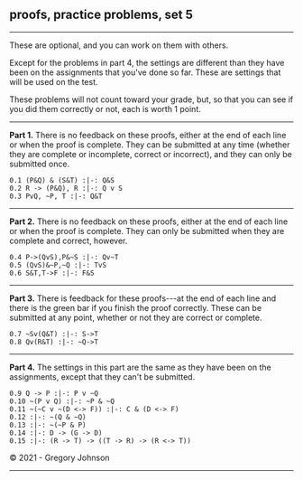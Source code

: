 ## proofs, practice problems, set 5

---

These are optional, and you can work on them with others.

Except for the problems in part 4, the settings are different than they have been on the assignments that you've done so far. These are settings that will be used on the test. 

These problems will not count toward your grade, but, so that you can see if you did them correctly or not, each is worth 1 point.

---

__Part 1.__ There is no feedback on these proofs, either at the end of each line or when the proof is complete. They can be submitted at any time (whether they are complete or incomplete, correct or incorrect), and they can only be submitted once.

~~~{.ProofChecker .JohnsonSL options="fonts tabindent render exam" feedback="none" guides="fitch" points="1" late-credit="1"}
0.1 (P&Q) & (S&T) :|-: Q&S
0.2 R -> (P&Q), R :|-: Q v S
0.3 PvQ, ~P, T :|-: Q&T
~~~

---

__Part 2.__ There is no feedback on these proofs, either at the end of each line or when the proof is complete. They can only be submitted when they are complete and correct, however.

~~~{.ProofChecker .JohnsonSL options="fonts tabindent render" feedback="none" guides="fitch" points="1" late-credit="1"}
0.4 P->(QvS),P&~S :|-: Qv~T
0.5 (QvS)&~P,~Q :|-: TvS
0.6 S&T,T->F :|-: F&S
~~~

---

__Part 3.__ There is feedback for these proofs---at the end of each line and there is the green bar if you finish the proof correctly. These can be submitted at any point, whether or not they are correct or complete.

~~~{.ProofChecker .JohnsonSL options="fonts tabindent render exam" guides="fitch" points="1" late-credit="1"}
0.7 ~Sv(Q&T) :|-: S->T
0.8 Qv(R&T) :|-: ~Q->T
~~~

---

__Part 4.__ The settings in this part are the same as they have been on the assignments, except that they can't be submitted.

~~~{.ProofChecker .JohnsonSL options="fonts tabindent render" guides="fitch" submission="none"}
0.9 Q -> P :|-: P v ~Q
0.10 ~(P v Q) :|-: ~P & ~Q
0.11 ~(~C v ~(D <-> F)) :|-: C & (D <-> F)
0.12 :|-: ~(Q & ~Q)
0.13 :|-: ~(~P & P)
0.14 :|-: D -> (G -> D)
0.15 :|-: (R -> T) -> ((T -> R) -> (R <-> T))
~~~

&copy; 2021 - <script>document.write(new Date().getFullYear())</script> Gregory Johnson 
 
---
